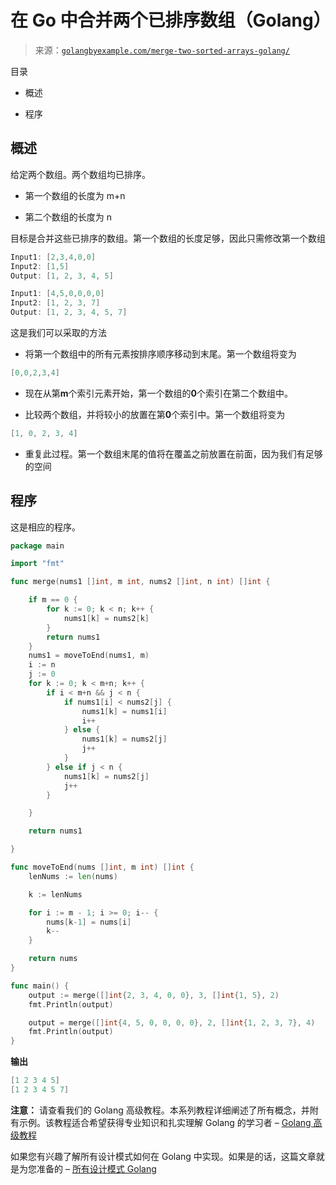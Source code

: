 <!--yml

category: 未分类

日期：2024-10-13 06:47:59

-->

# 在 Go 中合并两个已排序数组（Golang）

> 来源：[`golangbyexample.com/merge-two-sorted-arrays-golang/`](https://golangbyexample.com/merge-two-sorted-arrays-golang/)

目录

+   概述

+   程序

## **概述**

给定两个数组。两个数组均已排序。

+   第一个数组的长度为 m+n

+   第二个数组的长度为 n

目标是合并这些已排序的数组。第一个数组的长度足够，因此只需修改第一个数组

```go
Input1: [2,3,4,0,0]
Input2: [1,5]
Output: [1, 2, 3, 4, 5]

Input1: [4,5,0,0,0,0]
Input2: [1, 2, 3, 7]
Output: [1, 2, 3, 4, 5, 7]
```

这是我们可以采取的方法

+   将第一个数组中的所有元素按排序顺序移动到末尾。第一个数组将变为

```go
[0,0,2,3,4]
```

+   现在从第**m**个索引元素开始，第一个数组的**0**个索引在第二个数组中。

+   比较两个数组，并将较小的放置在第**0**个索引中。第一个数组将变为

```go
[1, 0, 2, 3, 4]
```

+   重复此过程。第一个数组末尾的值将在覆盖之前放置在前面，因为我们有足够的空间

## **程序**

这是相应的程序。

```go
package main

import "fmt"

func merge(nums1 []int, m int, nums2 []int, n int) []int {

	if m == 0 {
		for k := 0; k < n; k++ {
			nums1[k] = nums2[k]
		}
		return nums1
	}
	nums1 = moveToEnd(nums1, m)
	i := n
	j := 0
	for k := 0; k < m+n; k++ {
		if i < m+n && j < n {
			if nums1[i] < nums2[j] {
				nums1[k] = nums1[i]
				i++
			} else {
				nums1[k] = nums2[j]
				j++
			}
		} else if j < n {
			nums1[k] = nums2[j]
			j++
		}

	}

	return nums1

}

func moveToEnd(nums []int, m int) []int {
	lenNums := len(nums)

	k := lenNums

	for i := m - 1; i >= 0; i-- {
		nums[k-1] = nums[i]
		k--
	}

	return nums
}

func main() {
	output := merge([]int{2, 3, 4, 0, 0}, 3, []int{1, 5}, 2)
	fmt.Println(output)

	output = merge([]int{4, 5, 0, 0, 0, 0}, 2, []int{1, 2, 3, 7}, 4)
	fmt.Println(output)
}
```

**输出**

```go
[1 2 3 4 5]
[1 2 3 4 5 7]
```

**注意：** 请查看我们的 Golang 高级教程。本系列教程详细阐述了所有概念，并附有示例。该教程适合希望获得专业知识和扎实理解 Golang 的学习者 – [Golang 高级教程](https://golangbyexample.com/golang-comprehensive-tutorial/)

如果您有兴趣了解所有设计模式如何在 Golang 中实现。如果是的话，这篇文章就是为您准备的 – [所有设计模式 Golang](https://golangbyexample.com/all-design-patterns-golang/)


